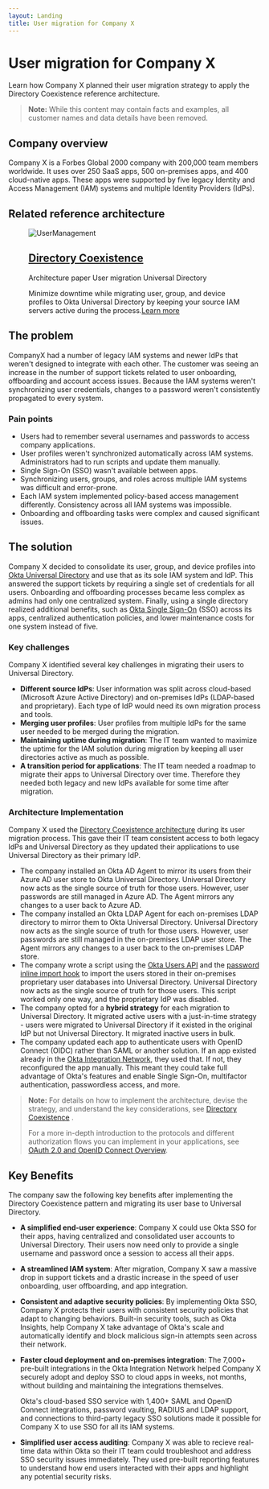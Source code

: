 ```yaml
---
layout: Landing
title: User migration for Company X
---
```


# User migration for Company X

Learn how Company X planned their user migration strategy to apply the Directory Coexistence reference architecture.

> **Note:** While this content may contain facts and examples, all customer names and data details have been removed.

## Company overview

Company X is a Forbes Global 2000 company with 200,000 team members worldwide. It uses over 250 SaaS apps, 500 on-premises apps, and 400 cloud-native apps. These apps were supported by five legacy Identity and Access Management (IAM) systems and multiple Identity Providers (IdPs).

## Related reference architecture

<figure class="main-card">
  <img
    class="main-card__image"
    src="/img/architecture/thumbs/usermgmt.png"
    alt="UserManagement"
  >
  <figcaption class="main-card__body">
    <h2 class="main-card__title">
      <a
        class="main-card__main-link"
        href="/architecture-center/reference-architectures/directory-coexistence/"
      >
        Directory Coexistence
      </a>
    </h2>
    <div class="main-card__wrapper">
      <span class="main-card__tag">
        Architecture paper
      </span>
      <span class="main-card__tag">
        User migration
      </span>
      <span class="main-card__tag">
        Universal Directory
      </span>
    </div>
    <p class="main-card__text">
      Minimize downtime while migrating user, group, and device profiles to Okta Universal Directory by keeping your source IAM servers active during the process.<a class="main-card__link" href="/architecture-center/reference-architectures/directory-coexistence">Learn more</a>
    </p>
  </figcaption>
</figure>

## The problem

CompanyX had a number of legacy IAM systems and newer IdPs that weren't designed to integrate with each other. The customer was seeing an increase in the number of support tickets related to user onboarding, offboarding and account access issues. Because the IAM systems weren't synchronizing user credentials, changes to a password weren't consistently propagated to every system.

### Pain points

* Users had to remember several usernames and passwords to access company applications.
* User profiles weren't synchronized automatically across IAM systems. Administrators had to run scripts and update them manually.
* Single Sign-On (SSO) wasn't available between apps.
* Synchronizing users, groups, and roles across multiple IAM systems was difficult and error-prone.
* Each IAM system implemented policy-based access management differently. Consistency across all IAM systems was impossible.
* Onboarding and offboarding tasks were complex and caused significant issues.

## The solution

Company X decided to consolidate its user, group, and device profiles into [Okta Universal Directory](/docs/concepts/user-profiles/#what-is-the-okta-universal-directory) and use that as its sole IAM system and IdP. This answered the support tickets by requiring a single set of credentials for all users. Onboarding and offboarding processes became less complex as admins had only one centralized system. Finally, using a single directory realized additional benefits, such as [Okta Single Sign-On](/docs/guides/oin-sso-overview/) (SSO) across its apps, centralized authentication policies, and lower maintenance costs for one system instead of five.

### Key challenges

Company X identified several key challenges in migrating their users to Universal Directory.

* **Different source IdPs**: User information was split across cloud-based (Microsoft Azure Active Directory) and on-premises IdPs (LDAP-based and proprietary). Each type of IdP would need its own migration process and tools.
* **Merging user profiles**: User profiles from multiple IdPs for the same user needed to be merged during the migration.
* **Maintaining uptime during migration**: The IT team wanted to maximize the uptime for the IAM solution during migration by keeping all user directories active as much as possible.
* **A transition period for applications**: The IT team needed a roadmap to migrate their apps to Universal Directory over time. Therefore they needed both legacy and new IdPs available for some time after migration.

### Architecture Implementation

Company X used the [Directory Coexistence architecture](/architecture-center/reference-architectures/directory-coexistence/) during its user migration process. This gave their IT team consistent access to both legacy IdPs and Universal Directory as they updated their applications to use Universal Directory as their primary IdP.

* The company installed an Okta AD Agent to mirror its users from their Azure AD user store to Okta Universal Directory. Universal Directory now acts as the single source of truth for those users. However, user passwords are still managed in Azure AD. The Agent mirrors any changes to a user back to Azure AD.
* The company installed an Okta LDAP Agent for each on-premises LDAP directory to mirror them to Okta Universal Directory. Universal Directory now acts as the single source of truth for those users. However, user passwords are still managed in the on-premises LDAP user store. The Agent mirrors any changes to a user back to the on-premises LDAP store.
* The company wrote a script using the [Okta Users API](/docs/reference/api/users/) and the [password inline import hook](/docs/reference/password-hook/) to import the users stored in their on-premises proprietary user databases into Universal Directory. Universal Directory now acts as the single source of truth for those users. This script worked only one way, and the proprietary IdP was disabled.
* The company opted for a **hybrid strategy** for each migration to Universal Directory. It migrated active users with a just-in-time strategy - users were migrated to Universal Directory if it existed in the original IdP but not Universal Directory. It migrated inactive users in bulk.
* The company updated each app to authenticate users with OpenID Connect (OIDC) rather than SAML or another solution. If an app existed already in the [Okta Integration Network](/docs/guides/okta-integration-network/), they used that. If not, they reconfigured the app manually. This meant they could take full advantage of Okta's features and enable Single Sign-On, multifactor authentication, passwordless access, and more.

> **Note:** For details on how to implement the architecture, devise the strategy, and understand the key considerations, see [Directory Coexistence](/architecture-center/reference-architectures/directory-coexistence/) .
>
> For a more in-depth introduction to the protocols and different authorization flows you can implement in your applications, see [OAuth 2.0 and OpenID Connect Overview](/docs/concepts/oauth-openid/).

## Key Benefits

The company saw the following key benefits after implementing the Directory Coexistence pattern and migrating its user base to Universal Directory.

* **A simplified end-user experience**: Company X could use Okta SSO for their apps, having centralized and consolidated user accounts to Universal Directory. Their users now need only to provide a single username and password once a session to access all their apps.
* **A streamlined IAM system**: After migration, Company X saw a massive drop in support tickets and a drastic increase in the speed of user onboarding, user  offboarding, and app integration.
* **Consistent and adaptive security policies**: By implementing Okta SSO, Company X protects their users with consistent security policies that adapt to changing behaviors. Built-in security tools, such as Okta Insights, help Company X take advantage of Okta's scale and automatically identify and block malicious sign-in attempts seen across their network.
* **Faster cloud deployment and on-premises integration**: The 7,000+ pre-built integrations in the Okta Integration Network helped Company X securely adopt and deploy SSO to cloud apps in weeks, not months, without building and maintaining the integrations themselves.

   Okta's cloud-based SSO service with 1,400+ SAML and OpenID Connect integrations, password vaulting, RADIUS and LDAP support, and connections to third-party legacy SSO solutions made it possible for Company X to use SSO for all its IAM systems.
* **Simplified user access auditing**: Company X was able to recieve real-time data within Okta so their IT team could troubleshoot and address SSO security issues immediately. They used pre-built reporting features to understand how end users interacted with their apps and highlight any potential security risks.
